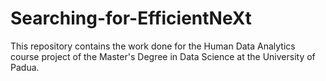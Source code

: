 # Searching-for-EfficientNeXt
This repository contains the work done for the Human Data Analytics course project of the Master's Degree in Data Science at the University of Padua.

